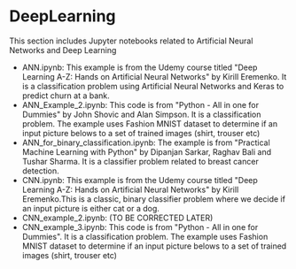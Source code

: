 # DeepLearning
This section includes Jupyter notebooks related to Artificial Neural Networks and Deep Learning
- ANN.ipynb: This example is from the Udemy course titled "Deep Learning A-Z: Hands on Artificial Neural Networks" by Kirill Eremenko. It is a classification problem using Artificial Neural Networks and Keras to predict churn at a bank.
- ANN_Example_2.ipynb: This code is from "Python - All in one for Dummies" by John Shovic and Alan Simpson. It is a classification problem. The example uses Fashion MNIST dataset to determine if an input picture belows to a set of trained images (shirt, trouser etc)
- ANN_for_binary_classification.ipynb: The example is from "Practical Machine Learning with Python" by Dipanjan Sarkar, Raghav Bali and Tushar Sharma. It is a classifier problem related to breast cancer detection.
- CNN.ipynb: This example is from the Udemy course titled "Deep Learning A-Z: Hands on Artificial Neural Networks" by Kirill Eremenko.This is a classic, binary classifier problem where we decide if an input picture is either cat or a dog.
- CNN_example_2.ipynb: (TO BE CORRECTED LATER)
- CNN_example_3.ipynb: This code is from "Python - All in one for Dummies". It is a classification problem. The example uses Fashion MNIST dataset to determine if an input picture belows to a set of trained images (shirt, trouser etc)

